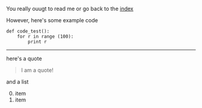 You really ouugt to read me or go back to the [index](index)

However, here's some example code

    def code_test():
    	for r in range (100):
    		print r

----

here's a quote

>  I am a quote!

and a list

0. item
0. item